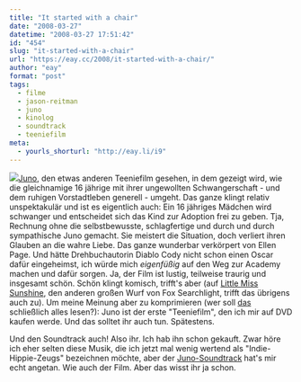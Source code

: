 ```yaml
---
title: "It started with a chair"
date: "2008-03-27"
datetime: "2008-03-27 17:51:42"
id: "454"
slug: "it-started-with-a-chair"
url: "https://eay.cc/2008/it-started-with-a-chair/"
author: "eay"
format: "post"
tags:
  - filme
  - jason-reitman
  - juno
  - kinolog
  - soundtrack
  - teeniefilm
meta:
  - yourls_shorturl: "http://eay.li/i9"
---
```


![](/uploads/2008/juno.jpg)[Juno](http://www.imdb.com/title/tt0467406/), den etwas anderen Teeniefilm gesehen, in dem gezeigt wird, wie die gleichnamige 16 jährige mit ihrer ungewollten Schwangerschaft - und dem ruhigen Vorstadtleben generell - umgeht. Das ganze klingt relativ unspektakulär und ist es eigentlich auch: Ein 16 jähriges Mädchen wird schwanger und entscheidet sich das Kind zur Adoption frei zu geben. Tja, Rechnung ohne die selbstbewusste, schlagfertige und durch und durch sympathische Juno gemacht. Sie meistert die Situation, doch verliert ihren Glauben an die wahre Liebe. Das ganze wunderbar verkörpert von Ellen Page. Und hätte Drehbuchautorin Diablo Cody nicht schon einen Oscar dafür eingeheimst, ich würde mich _eigenfüßig_ auf den Weg zur Academy machen und dafür sorgen. Ja, der Film ist lustig, teilweise traurig und insgesamt schön. Schön klingt komisch, trifft's aber (auf [Little Miss Sunshine](http://www.amazon.de/exec/obidos/ASIN/B000P5FD34/eayznet-21), den anderen großen Wurf von Fox Searchlight, trifft das übrigens auch zu). Um meine Meinung aber zu komprimieren (wer soll [das](http://de.wikipedia.org/wiki/World_Wide_Web) schließlich alles lesen?): Juno ist der erste "Teeniefilm", den ich mir auf DVD kaufen werde. Und das solltet ihr auch tun. Spätestens.

Und den Soundtrack auch! Also ihr. Ich hab ihn schon gekauft. Zwar höre ich eher selten diese Musik, die ich jetzt mal wenig wertend als "Indie-Hippie-Zeugs" bezeichnen möchte, aber der [Juno-Soundtrack](http://www.amazon.de/exec/obidos/ASIN/B00104W8T6/eayznet-21) hat's mir echt angetan. Wie auch der Film. Aber das wisst ihr ja schon.
